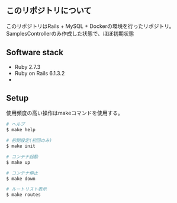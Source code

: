 ## このリポジトリについて
このリポジトリはRails + MySQL + Dockerの環境を行ったリポジトリ。
SamplesControllerのみ作成した状態で、ほぼ初期状態


## Software stack
- Ruby 2.7.3
- Ruby on Rails 6.1.3.2
- 

## Setup
使用頻度の高い操作はmakeコマンドを使用する。

```bash
# ヘルプ
$ make help

# 初期設定(初回のみ)
$ make init

# コンテナ起動
$ make up

# コンテナ停止
$ make down

# ルートリスト表示
$ make routes
```
